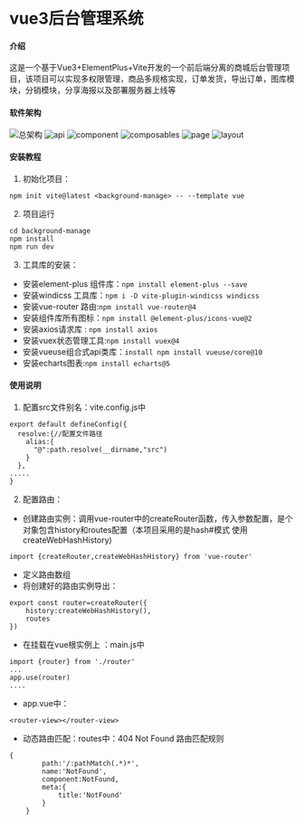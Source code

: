# vue3后台管理系统

#### 介绍
这是一个基于Vue3+ElementPlus+Vite开发的一个前后端分离的商城后台管理项目，该项目可以实现多权限管理，商品多规格实现，订单发货，导出订单，图库模块，分销模块，分享海报以及部署服务器上线等

#### 软件架构
![总架构](https://github.com/Y0921/background-manage/assets/126882681/8912f405-353a-441d-9edf-784e03dbb81a)
![api](https://github.com/Y0921/background-manage/assets/126882681/cde13dd1-ff39-4cb4-8443-006860aa3cf2)
![component](https://gitee.com/Y0622/vue3-backend-management-system/raw/master/public/desc/component.png)
![composables](https://gitee.com/Y0622/vue3-backend-management-system/raw/master/public/desc/composables.png)
![page](https://gitee.com/Y0622/vue3-backend-management-system/raw/master/public/desc/page.png)
![layout](https://gitee.com/Y0622/vue3-backend-management-system/raw/master/public/desc/layouts.png)
#### 安装教程

1.  初始化项目：

```
npm init vite@latest <background-manage> -- --template vue
```

2.  项目运行

```
cd background-manage
npm install 
npm run dev
```

3.  工具库的安装：

- 安装element-plus 组件库：`npm install element-plus --save`
- 安装windicss 工具库：`npm i -D vite-plugin-windicss windicss`
- 安装vue-router 路由:`npm install vue-router@4`
- 安装组件库所有图标：`npm install @element-plus/icons-vue@2`
- 安装axios请求库 : `npm install axios`
- 安装vuex状态管理工具:`npm install vuex@4`
- 安装vueuse组合式api类库：`install npm install vueuse/core@10`
- 安装echarts图表:`npm install echarts@5`


#### 使用说明

1.  配置src文件别名：vite.config.js中

```
export default defineConfig({
  resolve:{//配置文件路径
    alias:{
      "@":path.resolve(__dirname,"src")
    }
  },
.....
}
```
2.  配置路由：
- 创建路由实例：调用vue-router中的createRouter函数，传入参数配置，是个对象包含history和routes配置（本项目采用的是hash#模式 使用 createWebHashHistory)

```
import {createRouter,createWebHashHistory} from 'vue-router'
```
- 定义路由数组
- 将创建好的路由实例导出：

```
export const router=createRouter({
    history:createWebHashHistory(),
    routes
})
```
- 在挂载在vue根实例上 ：main.js中

```
import {router} from './router'
...
app.use(router)
....
```
- app.vue中：

```
<router-view></router-view>
```

- 动态路由匹配：routes中：404 Not Found 路由匹配规则

```
{
        path:'/:pathMatch(.*)*',
        name:'NotFound',
        component:NotFound,
        meta:{
            title:'NotFound'
        }
    }
```

